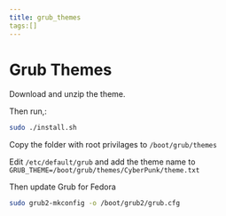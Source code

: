 ```yaml
---
title: grub_themes
tags:[]
---
```


# Grub Themes

Download and unzip the theme.

Then run,:

```bash
sudo ./install.sh
```

Copy the folder with root privilages to `/boot/grub/themes`

Edit `/etc/default/grub` and add the theme name to
`GRUB_THEME=/boot/grub/themes/CyberPunk/theme.txt`

Then update Grub for Fedora

```bash
sudo grub2-mkconfig -o /boot/grub2/grub.cfg
```
